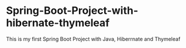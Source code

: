 # Spring-Boot-Project-with-hibernate-thymeleaf

This is my first Spring Boot Project with Java, Hiberrnate and Thymeleaf
